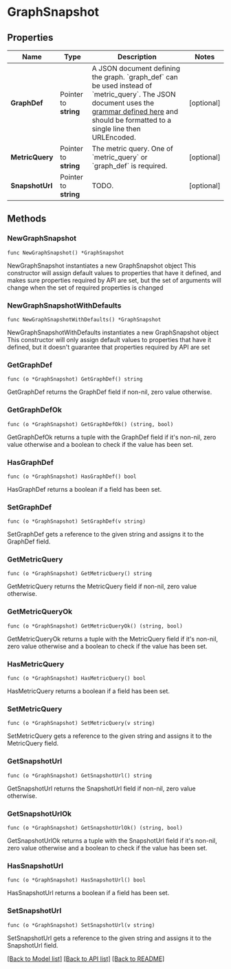 # GraphSnapshot

## Properties

Name | Type | Description | Notes
------------ | ------------- | ------------- | -------------
**GraphDef** | Pointer to **string** | A JSON document defining the graph. &#x60;graph_def&#x60; can be used instead of &#x60;metric_query&#x60;. The JSON document uses the [grammar defined here](https://docs.datadoghq.com/graphing/graphing_json/#grammar) and should be formatted to a single line then URLEncoded. | [optional] 
**MetricQuery** | Pointer to **string** | The metric query. One of &#x60;metric_query&#x60; or &#x60;graph_def&#x60; is required. | [optional] 
**SnapshotUrl** | Pointer to **string** | TODO. | [optional] 

## Methods

### NewGraphSnapshot

`func NewGraphSnapshot() *GraphSnapshot`

NewGraphSnapshot instantiates a new GraphSnapshot object
This constructor will assign default values to properties that have it defined,
and makes sure properties required by API are set, but the set of arguments
will change when the set of required properties is changed

### NewGraphSnapshotWithDefaults

`func NewGraphSnapshotWithDefaults() *GraphSnapshot`

NewGraphSnapshotWithDefaults instantiates a new GraphSnapshot object
This constructor will only assign default values to properties that have it defined,
but it doesn't guarantee that properties required by API are set

### GetGraphDef

`func (o *GraphSnapshot) GetGraphDef() string`

GetGraphDef returns the GraphDef field if non-nil, zero value otherwise.

### GetGraphDefOk

`func (o *GraphSnapshot) GetGraphDefOk() (string, bool)`

GetGraphDefOk returns a tuple with the GraphDef field if it's non-nil, zero value otherwise
and a boolean to check if the value has been set.

### HasGraphDef

`func (o *GraphSnapshot) HasGraphDef() bool`

HasGraphDef returns a boolean if a field has been set.

### SetGraphDef

`func (o *GraphSnapshot) SetGraphDef(v string)`

SetGraphDef gets a reference to the given string and assigns it to the GraphDef field.

### GetMetricQuery

`func (o *GraphSnapshot) GetMetricQuery() string`

GetMetricQuery returns the MetricQuery field if non-nil, zero value otherwise.

### GetMetricQueryOk

`func (o *GraphSnapshot) GetMetricQueryOk() (string, bool)`

GetMetricQueryOk returns a tuple with the MetricQuery field if it's non-nil, zero value otherwise
and a boolean to check if the value has been set.

### HasMetricQuery

`func (o *GraphSnapshot) HasMetricQuery() bool`

HasMetricQuery returns a boolean if a field has been set.

### SetMetricQuery

`func (o *GraphSnapshot) SetMetricQuery(v string)`

SetMetricQuery gets a reference to the given string and assigns it to the MetricQuery field.

### GetSnapshotUrl

`func (o *GraphSnapshot) GetSnapshotUrl() string`

GetSnapshotUrl returns the SnapshotUrl field if non-nil, zero value otherwise.

### GetSnapshotUrlOk

`func (o *GraphSnapshot) GetSnapshotUrlOk() (string, bool)`

GetSnapshotUrlOk returns a tuple with the SnapshotUrl field if it's non-nil, zero value otherwise
and a boolean to check if the value has been set.

### HasSnapshotUrl

`func (o *GraphSnapshot) HasSnapshotUrl() bool`

HasSnapshotUrl returns a boolean if a field has been set.

### SetSnapshotUrl

`func (o *GraphSnapshot) SetSnapshotUrl(v string)`

SetSnapshotUrl gets a reference to the given string and assigns it to the SnapshotUrl field.


[[Back to Model list]](../README.md#documentation-for-models) [[Back to API list]](../README.md#documentation-for-api-endpoints) [[Back to README]](../README.md)



